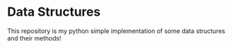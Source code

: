 # Data Structures
This repository is my python simple implementation of some data structures and their methods!
